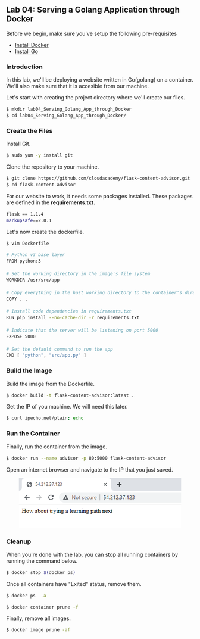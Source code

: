 ## Lab 04: Serving a Golang Application through Docker 

Before we begin, make sure you've setup the following pre-requisites

  - [Install Docker](../pages/01-Pre-requisites/labs-docker-pre-requisites/README.md)
  - [Install Go](../pages/01-Pre-requisites/labs-optional-tools/README.md#install-go)


### Introduction

In this lab, we'll be deploying a website written in Go(golang) on a container. We'll also make sure that it is accesible from our machine. 

Let's start with creating the project directory where we'll create our files.

```bash
$ mkdir lab04_Serving_Golang_App_through_Docker
$ cd lab04_Serving_Golang_App_through_Docker/
```

### Create the Files 

Install Git.

```bash
$ sudo yum -y install git 
```

Clone the repository to your machine.

```bash
$ git clone https://github.com/cloudacademy/flask-content-advisor.git
$ cd flask-content-advisor 
```

For our website to work, it needs some packages installed. These packages are defined in the **requirements.txt.**

```bash
flask == 1.1.4
markupsafe==2.0.1 
```

Let's now create the dockerfile.

```bash
$ vim Dockerfile 
```
```bash
# Python v3 base layer
FROM python:3

# Set the working directory in the image's file system
WORKDIR /usr/src/app

# Copy everything in the host working directory to the container's directory
COPY . .

# Install code dependencies in requirements.txt
RUN pip install --no-cache-dir -r requirements.txt

# Indicate that the server will be listening on port 5000
EXPOSE 5000

# Set the default command to run the app
CMD [ "python", "src/app.py" ] 
```

### Build the Image 

Build the image from the Dockerfile.

```bash
$ docker build -t flask-content-advisor:latest . 
```

Get the IP of you machine. We will need this later.

```bash
$ curl ipecho.net/plain; echo 
```

### Run the Container

Finally, run the container from the image.

```bash
$ docker run --name advisor -p 80:5000 flask-content-advisor 
```

Open an internet browser and navigate to the IP that you just saved.

<p align=center>
<img src="../Images/lab04flaskwebsiteworking.png">
</p>


### Cleanup 

When you're done with the lab, you can stop all running containers by running the command below.

```bash
$ docker stop $(docker ps) 
```

Once all containers have "Exited" status, remove them.

```bash
$ docker ps  -a 
```
```bash
$ docker container prune -f 
```

Finally, remove all images.

```bash
$ docker image prune -af 
```
